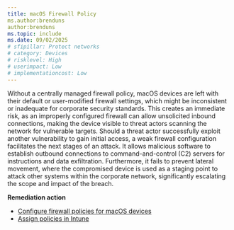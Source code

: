 ```yaml
---
title: macOS Firewall Policy
ms.author:brenduns
author:brenduns
ms.topic: include
ms.date: 09/02/2025
# sfipillar: Protect networks
# category: Devices
# risklevel: High
# userimpact: Low
# implementationcost: Low
---
```

Without a centrally managed firewall policy, macOS devices are left with their default or user-modified firewall settings, which might be inconsistent or inadequate for corporate security standards. This creates an immediate risk, as an improperly configured firewall can allow unsolicited inbound connections, making the device visible to threat actors scanning the network for vulnerable targets. Should a threat actor successfully exploit another vulnerability to gain initial access, a weak firewall configuration facilitates the next stages of an attack. It allows malicious software to establish outbound connections to command-and-control (C2) servers for instructions and data exfiltration. Furthermore, it fails to prevent lateral movement, where the compromised device is used as a staging point to attack other systems within the corporate network, significantly escalating the scope and impact of the breach.

**Remediation action**

- [Configure firewall policies for macOS devices](/intune/intune-service/protect/endpoint-security-firewall-policy)
- [Assign policies in Intune](/intune/intune-service/configuration/device-profile-assign)